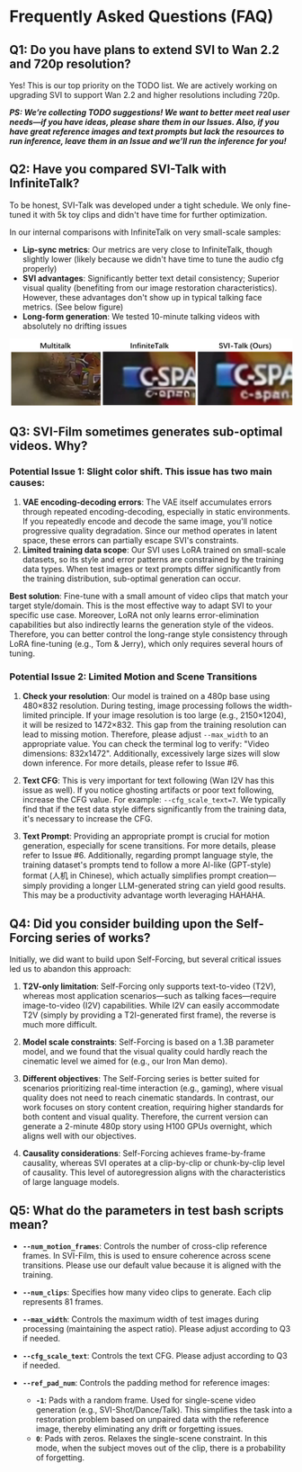 # Frequently Asked Questions (FAQ)

## Q1: Do you have plans to extend SVI to Wan 2.2 and 720p resolution?

Yes! This is our top priority on the TODO list. We are actively working on upgrading SVI to support Wan 2.2 and higher resolutions including 720p.

***PS: We’re collecting TODO suggestions! We want to better meet real user needs—if you have ideas, please share them in our Issues. Also, if you have great reference images and text prompts but lack the resources to run inference, leave them in an Issue and we’ll run the inference for you!***

## Q2: Have you compared SVI-Talk with InfiniteTalk?

To be honest, SVI-Talk was developed under a tight schedule. We only fine-tuned it with 5k toy clips and didn't have time for further optimization.

In our internal comparisons with InfiniteTalk on very small-scale samples:

- **Lip-sync metrics**: Our metrics are very close to InfiniteTalk, though slightly lower (likely because we didn't have time to tune the audio cfg properly)
- **SVI advantages**: Significantly better text detail consistency; Superior visual quality (benefiting from our image restoration characteristics). However, these advantages don't show up in typical talking face metrics. (See below figure)
- **Long-form generation**: We tested 10-minute talking videos with absolutely no drifting issues

<p align="center">
  <img src="talk.png" alt="10-minute talking video without drifting" width="600"/>
</p>

## Q3: SVI-Film sometimes generates sub-optimal videos. Why?

### Potential Issue 1: Slight color shift. This issue has two main causes:

1. **VAE encoding-decoding errors**: The VAE itself accumulates errors through repeated encoding-decoding, especially in static environments. If you repeatedly encode and decode the same image, you'll notice progressive quality degradation. Since our method operates in latent space, these errors can partially escape SVI's constraints.
2. **Limited training data scope**: Our SVI uses LoRA trained on small-scale datasets, so its style and error patterns are constrained by the training data types. When test images or text prompts differ significantly from the training distribution, sub-optimal generation can occur.


**Best solution**: Fine-tune with a small amount of video clips that match your target style/domain. This is the most effective way to adapt SVI to your specific use case. Moreover, LoRA not only learns error-elimination capabilities but also indirectly learns the generation style of the videos. Therefore, you can better control the long-range style consistency through LoRA fine-tuning (e.g., Tom & Jerry), which only requires several hours of tuning.


### Potential Issue 2: Limited Motion and Scene Transitions

1. **Check your resolution**: Our model is trained on a 480p base using 480×832 resolution. During testing, image processing follows the width-limited principle. If your image resolution is too large (e.g., 2150×1204), it will be resized to 1472×832. This gap from the training resolution can lead to missing motion. Therefore, please adjust `--max_width` to an appropriate value. You can check the terminal log to verify: "Video dimensions: 832x1472". Additionally, excessively large sizes will slow down inference. For more details, please refer to Issue #6.


2. **Text CFG**: This is very important for text following (Wan I2V has this issue as well). If you notice ghosting artifacts or poor text following, increase the CFG value. For example: `--cfg_scale_text=7`. We typically find that if the test data style differs significantly from the training data, it's necessary to increase the CFG.

3. **Text Prompt**: Providing an appropriate prompt is crucial for motion generation, especially for scene transitions. For more details, please refer to Issue #6. Additionally, regarding prompt language style, the training dataset's prompts tend to follow a more AI-like (GPT-style) format (人机 in Chinese), which actually simplifies prompt creation—simply providing a longer LLM-generated string can yield good results. This may be a productivity advantage worth leveraging HAHAHA.




## Q4: Did you consider building upon the Self-Forcing series of works?

Initially, we did want to build upon Self-Forcing, but several critical issues led us to abandon this approach:

1. **T2V-only limitation**: Self-Forcing only supports text-to-video (T2V), whereas most application scenarios—such as talking faces—require image-to-video (I2V) capabilities. While I2V can easily accommodate T2V (simply by providing a T2I-generated first frame), the reverse is much more difficult.

2. **Model scale constraints**: Self-Forcing is based on a 1.3B parameter model, and we found that the visual quality could hardly reach the cinematic level we aimed for (e.g., our Iron Man demo).

3. **Different objectives**: The Self-Forcing series is better suited for scenarios prioritizing real-time interaction (e.g., gaming), where visual quality does not need to reach cinematic standards. In contrast, our work focuses on story content creation, requiring higher standards for both content and visual quality. Therefore, the current version can generate a 2-minute 480p story using H100 GPUs overnight, which aligns well with our objectives.

4. **Causality considerations**: Self-Forcing achieves frame-by-frame causality, whereas SVI operates at a clip-by-clip or chunk-by-clip level of causality. This level of autoregression aligns with the characteristics of large language models.


## Q5: What do the parameters in test bash scripts mean?

- **`--num_motion_frames`**: Controls the number of cross-clip reference frames. In SVI-Film, this is used to ensure coherence across scene transitions. Please use our default value because it is aligned with the training.
- **`--num_clips`**: Specifies how many video clips to generate. Each clip represents 81 frames.
- **`--max_width`**: Controls the maximum width of test images during processing (maintaining the aspect ratio). Please adjust according to Q3 if needed.
- **`--cfg_scale_text`**: Controls the text CFG. Please adjust according to Q3 if needed.
- **`--ref_pad_num`**: Controls the padding method for reference images:

  - **`-1`**: Pads with a random frame. Used for single-scene video generation (e.g., SVI-Shot/Dance/Talk). This simplifies the task into a restoration problem based on unpaired data with the reference image, thereby eliminating any drift or forgetting issues.
  - **`0`**: Pads with zeros. Relaxes the single-scene constraint. In this mode, when the subject moves out of the clip, there is a probability of forgetting.
